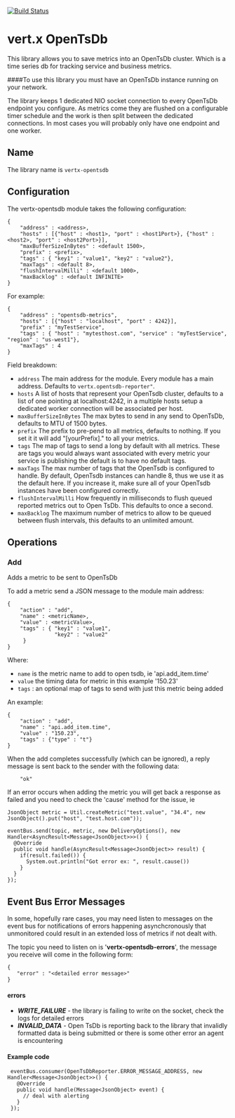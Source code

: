 
[![Build Status](https://travis-ci.org/cyngn/vertx-opentsdb.svg?branch=master)](https://travis-ci.org/cyngn/vertx-opentsdb)

# vert.x OpenTsDb

This library allows you to save metrics into an OpenTsDb cluster. Which is a time series db for tracking service and business metrics.

####To use this library you must have an OpenTsDb instance running on your network.

The library keeps 1 dedicated NIO socket connection to every OpenTsDb endpoint you configure. As metrics come they are flushed on a configurable timer schedule and the work is then split between the dedicated connections. In most cases you will probably only have one endpoint and one worker. 

## Name

The library name is `vertx-opentsdb`

## Configuration

The vertx-opentsdb module takes the following configuration:

    {
        "address" : <address>,
        "hosts" : [{"host" : <host1>, "port" : <host1Port>}, {"host" : <host2>, "port" : <host2Port>}],
        "maxBufferSizeInBytes" : <default 1500>,
        "prefix" : <prefix>,
        "tags" : { "key1" : "value1", "key2" : "value2"},
        "maxTags" : <default 8>,
        "flushIntervalMilli" : <default 1000>,
        "maxBacklog" : <default INFINITE>
    }

For example:

    {
        "address" : "opentsdb-metrics",
        "hosts" : [{"host" : "localhost", "port" : 4242}],
        "prefix" : "myTestService",
        "tags" : { "host" : "mytesthost.com", "service" : "myTestService", "region" : "us-west1"},
        "maxTags" : 4
    }

Field breakdown:

* `address` The main address for the module. Every module has a main address. Defaults to `vertx.opentsdb-reporter"`.
* `hosts` A list of hosts that represent your OpenTsdb cluster, defaults to a list of one pointing at localhost:4242, in a multiple hosts setup a dedicated worker connection will be associated per host.
* `maxBufferSizeInBytes` The max bytes to send in any send to OpenTsDb, defaults to MTU of 1500 bytes.
* `prefix` The prefix to pre-pend to all metrics, defaults to nothing. If you set it it will add "[yourPrefix]." to all your metrics.
* `tags` The map of tags to send a long by default with all metrics. These are tags you would always want associated with every metric your service is publishing the default is to have no default tags.
* `maxTags` The max number of tags that the OpenTsdb is configured to handle.  By default, OpenTsdb instances can handle 8, thus we use it as the default here.  If you increase it, make sure all of your OpenTsdb instances have been configured correctly.
* `flushIntervalMilli` How frequently in milliseconds to flush queued reported metrics out to Open TsDb. This defaults to once a second.
* `maxBacklog` The maximum number of metrics to allow to be queued between flush intervals, this defaults to an unlimited amount. 

## Operations

### Add

Adds a metric to be sent to OpenTsDb

To add a metric send a JSON message to the module main address:

    {
        "action" : "add",
        "name" : <metricName>,
        "value" : <metricValue>,
        "tags" : { "key1" : "value1", 
                   "key2" : "value2" 
         }
    }
    
Where: 

* `name` is the metric name to add to open tsdb, ie 'api.add_item.time'
* `value` the timing data for metric in this example '150.23'
* `tags` : an optional map of tags to send with just this metric being added

An example:

    {
        "action" : "add",
        "name" : "api.add_item.time",
        "value" : "150.23",
        "tags" : {"type" : "t"}
    }
    
When the add completes successfully (which can be ignored), a reply message is sent back to the sender with the following data:
    
        "ok"    
    
If an error occurs when adding the metric you will get back a response as failed and you need to check the 'cause' method for the issue, ie

    JsonObject metric = Util.createMetric("test.value", "34.4", new JsonObject().put("host", "test.host.com"));
             
    eventBus.send(topic, metric, new DeliveryOptions(), new Handler<AsyncResult<Message<JsonObject>>>() {
      @Override
      public void handle(AsyncResult<Message<JsonObject>> result) {
        if(result.failed()) {
          System.out.println("Got error ex: ", result.cause())
        }
      }
    });

## Event Bus Error Messages

In some, hopefully rare cases, you may need listen to messages on the event bus for notifications of errors happening asynchcronously that unmonitored could result in an extended loss of metrics if not dealt with.

The topic you need to listen on is '**vertx-opentsdb-errors**', the message you receive will come in the following form:

    {
       "error" : "<detailed error message>"
    }
    
#### errors

* ***WRITE_FAILURE*** - the library is failing to write on the socket, check the logs for detailed errors
* ***INVALID_DATA*** - Open TsDb is reporting back to the library that invalidly formatted data is being submitted or there is some other error an agent is encountering    

#### Example code 

     eventBus.consumer(OpenTsDbReporter.ERROR_MESSAGE_ADDRESS, new Handler<Message<JsonObject>>() {
       @Override
       public void handle(Message<JsonObject> event) {
         // deal with alerting
       }
     });
